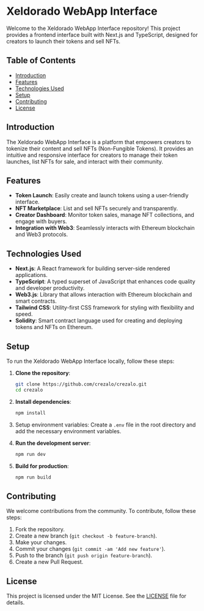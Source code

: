 # Xeldorado WebApp Interface

Welcome to the Xeldorado WebApp Interface repository! This project provides a frontend interface built with Next.js and TypeScript, designed for creators to launch their tokens and sell NFTs.

## Table of Contents

- [Introduction](#introduction)
- [Features](#features)
- [Technologies Used](#technologies-used)
- [Setup](#setup)
- [Contributing](#contributing)
- [License](#license)

## Introduction

The Xeldorado WebApp Interface is a platform that empowers creators to tokenize their content and sell NFTs (Non-Fungible Tokens). It provides an intuitive and responsive interface for creators to manage their token launches, list NFTs for sale, and interact with their community.

## Features

- **Token Launch**: Easily create and launch tokens using a user-friendly interface.
- **NFT Marketplace**: List and sell NFTs securely and transparently.
- **Creator Dashboard**: Monitor token sales, manage NFT collections, and engage with buyers.
- **Integration with Web3**: Seamlessly interacts with Ethereum blockchain and Web3 protocols.

## Technologies Used

- **Next.js**: A React framework for building server-side rendered applications.
- **TypeScript**: A typed superset of JavaScript that enhances code quality and developer productivity.
- **Web3.js**: Library that allows interaction with Ethereum blockchain and smart contracts.
- **Tailwind CSS**: Utility-first CSS framework for styling with flexibility and speed.
- **Solidity**: Smart contract language used for creating and deploying tokens and NFTs on Ethereum.

## Setup

To run the Xeldorado WebApp Interface locally, follow these steps:

1. **Clone the repository**:
   ```bash
   git clone https://github.com/crezalo/crezalo.git
   cd crezalo

2. **Install dependencies**:
   ```bash
   npm install

3. Setup environment variables: Create a `.env` file in the root directory and add the necessary environment variables.

4. **Run the development server**:
   ```bash
   npm run dev

5. **Build for production**:
   ```bash
   npm run build

## Contributing

We welcome contributions from the community. To contribute, follow these steps:

1. Fork the repository.
2. Create a new branch (`git checkout -b feature-branch`).
3. Make your changes.
4. Commit your changes (`git commit -am 'Add new feature'`).
5. Push to the branch (`git push origin feature-branch`).
6. Create a new Pull Request.

## License

This project is licensed under the MIT License. See the [LICENSE](LICENSE) file for details.




